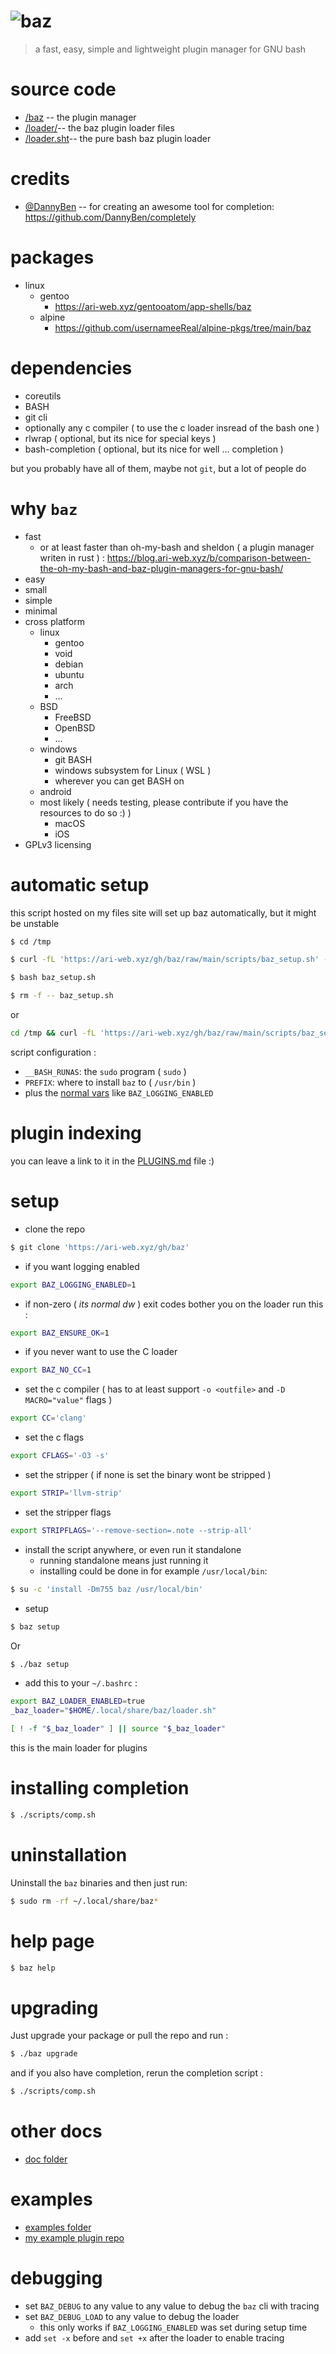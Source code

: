 <p align="center">
    <h1><img src="/logo.png" alt="baz" /></h1>
</p>

> a fast, easy, simple and lightweight plugin manager for GNU bash

# source code

-   [/baz](/baz) -- the plugin manager
-   [/loader/](/loader/)-- the baz plugin loader files
-   [/loader.sht](/loader.sht)-- the pure bash baz plugin loader

# credits

-   [@DannyBen](https://github.com/DannyBen) -- for creating an awesome tool for completion: https://github.com/DannyBen/completely

# packages

-   linux
    -   gentoo
        -   <https://ari-web.xyz/gentooatom/app-shells/baz>
    -   alpine
        -   <https://github.com/usernameeReal/alpine-pkgs/tree/main/baz>

# dependencies

-   coreutils
-   BASH
-   git cli
-   optionally any c compiler ( to use the c loader insread of the bash one )
-   rlwrap ( optional, but its nice for special keys )
-   bash-completion ( optional, but its nice for well ... completion )

but you probably have all of them, maybe not `git`, but a lot of people do

# why `baz`

-   fast
    -   or at least faster than oh-my-bash and sheldon ( a plugin manager writen in rust ) : <https://blog.ari-web.xyz/b/comparison-between-the-oh-my-bash-and-baz-plugin-managers-for-gnu-bash/>
-   easy
-   small
-   simple
-   minimal
-   cross platform
    -   linux
        -   gentoo
        -   void
        -   debian
        -   ubuntu
        -   arch
        -   ...
    -   BSD
        -   FreeBSD
        -   OpenBSD
        -   ...
    -   windows
        -   git BASH
        -   windows subsystem for Linux ( WSL )
        -   wherever you can get BASH on
    -   android
    -   most likely ( needs testing, please contribute if you have the resources to do so :) )
        -   macOS
        -   iOS
-   GPLv3 licensing

# automatic setup

this script hosted on my files site will set up
baz automatically, but it might be unstable

```bash
$ cd /tmp

$ curl -fL 'https://ari-web.xyz/gh/baz/raw/main/scripts/baz_setup.sh' -o baz_setup.sh

$ bash baz_setup.sh

$ rm -f -- baz_setup.sh
```

or

```sh
cd /tmp && curl -fL 'https://ari-web.xyz/gh/baz/raw/main/scripts/baz_setup.sh' -o baz_setup.sh && bash baz_setup.sh && rm -f -- baz_setup.sh
```

script configuration :

-   `__BASH_RUNAS`: the `sudo` program ( `sudo` )
-   `PREFIX`: where to install `baz` to ( `/usr/bin` )
-   plus the [normal vars](#setup) like `BAZ_LOGGING_ENABLED`

# plugin indexing

you can leave a link to it in the [PLUGINS.md](/PLUGINS.md) file :)

# setup

-   clone the repo

```bash
$ git clone 'https://ari-web.xyz/gh/baz'
```

-   if you want logging enabled

```sh
export BAZ_LOGGING_ENABLED=1
```

-   if non-zero ( _its normal dw_ ) exit codes bother you on the loader run this :

```sh
export BAZ_ENSURE_OK=1
```

-   if you never want to use the C loader

```sh
export BAZ_NO_CC=1
```

-   set the c compiler ( has to at least support `-o <outfile>` and `-D MACRO="value"` flags )

```sh
export CC='clang'
```

-   set the c flags

```sh
export CFLAGS='-O3 -s'
```

-   set the stripper ( if none is set the binary wont be stripped )

```sh
export STRIP='llvm-strip'
```

-   set the stripper flags

```sh
export STRIPFLAGS='--remove-section=.note --strip-all'
```

-   install the script anywhere, or even run it standalone
    -   running standalone means just running it
    -   installing could be done in for example `/usr/local/bin`:

```bash
$ su -c 'install -Dm755 baz /usr/local/bin'
```

-   setup

```bash
$ baz setup
```

Or

```bash
$ ./baz setup
```

-   add this to your `~/.bashrc` :

```bash
export BAZ_LOADER_ENABLED=true
_baz_loader="$HOME/.local/share/baz/loader.sh"

[ ! -f "$_baz_loader" ] || source "$_baz_loader"
```

this is the main loader for plugins

# installing completion

```bash
$ ./scripts/comp.sh
```

# uninstallation

Uninstall the `baz` binaries and then just run:

```sh
$ sudo rm -rf ~/.local/share/baz*
```

# help page

```bash
$ baz help
```

# upgrading

Just upgrade your package or pull the repo
and run :

```bash
$ ./baz upgrade
```

and if you also have completion, rerun the completion
script :

```bash
$ ./scripts/comp.sh
```

# other docs

-   [doc folder](/doc)

# examples

-   [examples folder](/examples)
-   [my example plugin repo](https://github.com/TruncatedDinosour/baz-example-plugin)

# debugging

-   set `BAZ_DEBUG` to any value to any value to debug the `baz` cli with tracing
-   set `BAZ_DEBUG_LOAD` to any value to debug the loader
    -   this only works if `BAZ_LOGGING_ENABLED` was set during setup time
-   add `set -x` before and `set +x` after the loader to enable tracing
